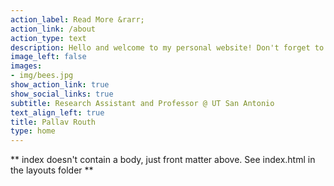 ```yaml
---
action_label: Read More &rarr;
action_link: /about
action_type: text
description: Hello and welcome to my personal website! Don't forget to check out my blog and don't hesitate to reach out to me with questions. I hope you find my posts interesting and useful
image_left: false
images:
- img/bees.jpg
show_action_link: true
show_social_links: true
subtitle: Research Assistant and Professor @ UT San Antonio
text_align_left: true
title: Pallav Routh
type: home
---
```


** index doesn't contain a body, just front matter above.
See index.html in the layouts folder **
